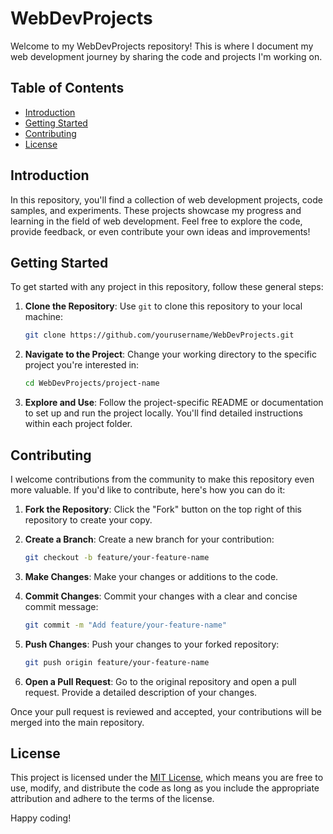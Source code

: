 # WebDevProjects

Welcome to my WebDevProjects repository! This is where I document my web development journey by sharing the code and projects I'm working on.

## Table of Contents

- [Introduction](#introduction)
- [Getting Started](#getting-started)
- [Contributing](#contributing)
- [License](#license)

## Introduction

In this repository, you'll find a collection of web development projects, code samples, and experiments. These projects showcase my progress and learning in the field of web development. Feel free to explore the code, provide feedback, or even contribute your own ideas and improvements!

## Getting Started

To get started with any project in this repository, follow these general steps:

1. **Clone the Repository**: Use `git` to clone this repository to your local machine:

   ```bash
   git clone https://github.com/yourusername/WebDevProjects.git
   ```

2. **Navigate to the Project**: Change your working directory to the specific project you're interested in:

   ```bash
   cd WebDevProjects/project-name
   ```

3. **Explore and Use**: Follow the project-specific README or documentation to set up and run the project locally. You'll find detailed instructions within each project folder.

## Contributing

I welcome contributions from the community to make this repository even more valuable. If you'd like to contribute, here's how you can do it:

1. **Fork the Repository**: Click the "Fork" button on the top right of this repository to create your copy.

2. **Create a Branch**: Create a new branch for your contribution:

   ```bash
   git checkout -b feature/your-feature-name
   ```

3. **Make Changes**: Make your changes or additions to the code.

4. **Commit Changes**: Commit your changes with a clear and concise commit message:

   ```bash
   git commit -m "Add feature/your-feature-name"
   ```

5. **Push Changes**: Push your changes to your forked repository:

   ```bash
   git push origin feature/your-feature-name
   ```

6. **Open a Pull Request**: Go to the original repository and open a pull request. Provide a detailed description of your changes.

Once your pull request is reviewed and accepted, your contributions will be merged into the main repository.

## License

This project is licensed under the [MIT License](LICENSE), which means you are free to use, modify, and distribute the code as long as you include the appropriate attribution and adhere to the terms of the license.

Happy coding!
```
